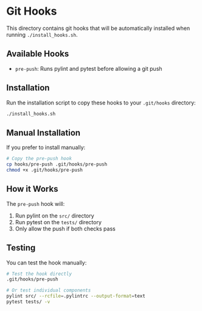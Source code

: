 # Git Hooks

This directory contains git hooks that will be automatically installed when running `./install_hooks.sh`.

## Available Hooks

- `pre-push`: Runs pylint and pytest before allowing a git push

## Installation

Run the installation script to copy these hooks to your `.git/hooks` directory:

```bash
./install_hooks.sh
```

## Manual Installation

If you prefer to install manually:

```bash
# Copy the pre-push hook
cp hooks/pre-push .git/hooks/pre-push
chmod +x .git/hooks/pre-push
```

## How it Works

The `pre-push` hook will:
1. Run pylint on the `src/` directory
2. Run pytest on the `tests/` directory
3. Only allow the push if both checks pass

## Testing

You can test the hook manually:

```bash
# Test the hook directly
.git/hooks/pre-push

# Or test individual components
pylint src/ --rcfile=.pylintrc --output-format=text
pytest tests/ -v
``` 